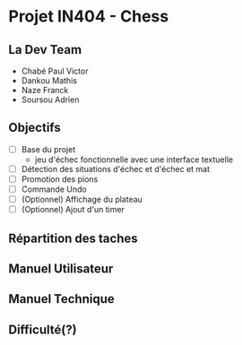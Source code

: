 # Projet IN404 - Chess

## La Dev Team
- Chabé Paul Victor 
- Dankou Mathis
- Naze Franck
- Soursou Adrien
## Objectifs
- [ ] Base du projet
	- jeu d'échec fonctionnelle avec une interface textuelle 
- [ ] Détection des situations d'échec et d'échec et mat
- [ ] Promotion des pions
- [ ] Commande Undo
- [ ] (Optionnel) Affichage du plateau
- [ ] (Optionnel) Ajout d'un timer
## Répartition des taches

## Manuel Utilisateur
	
## Manuel Technique

## Difficulté(?)